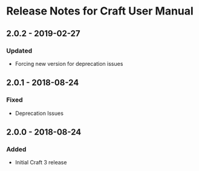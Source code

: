 # Release Notes for Craft User Manual

## 2.0.2 - 2019-02-27
### Updated
- Forcing new version for deprecation issues

## 2.0.1 - 2018-08-24
### Fixed
- Deprecation Issues

## 2.0.0 - 2018-08-24
### Added
- Initial Craft 3 release
